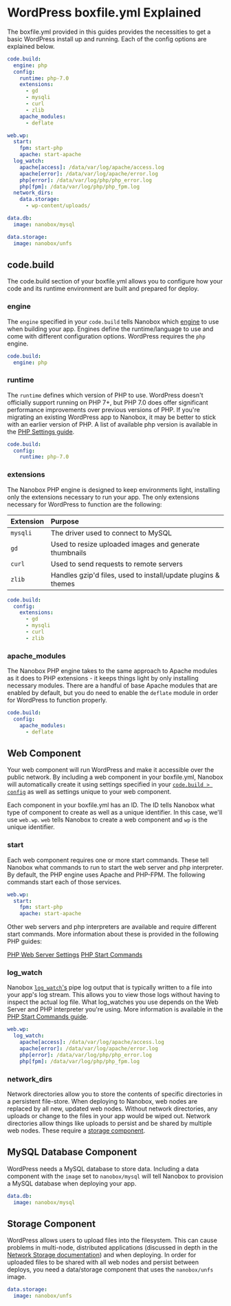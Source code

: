 # WordPress boxfile.yml Explained

The boxfile.yml provided in this guides provides the necessities to get a basic WordPress install up and running. Each of the config options are explained below.

```yaml
code.build:
  engine: php
  config:
    runtime: php-7.0
    extensions:
      - gd
      - mysqli
      - curl
      - zlib
    apache_modules:
      - deflate

web.wp:
  start:
    fpm: start-php
    apache: start-apache
  log_watch:
    apache[access]: /data/var/log/apache/access.log
    apache[error]: /data/var/log/apache/error.log
    php[error]: /data/var/log/php/php_error.log
    php[fpm]: /data/var/log/php/php_fpm.log
  network_dirs:
    data.storage:
      - wp-content/uploads/

data.db:
  image: nanobox/mysql

data.storage:
  image: nanobox/unfs
```

## code.build
The code.build section of your boxfile.yml allows you to configure how your code and its runtime environment are built and prepared for deploy.

### engine
The `engine` specified in your `code.build` tells Nanobox which [engine](https://docs.nanobox.io/engines/) to use when building your app. Engines define the runtime/language to use and come with different configuration options. WordPress requires the `php` engine.

```yaml
code.build:
  engine: php
```

### runtime
The `runtime` defines which version of PHP to use. WordPress doesn't officially support running on PHP 7+, but PHP 7.0 does offer significant performance improvements over previous versions of PHP. If you're migrating an existing WordPress app to Nanobox, it may be better to stick with an earlier version of PHP. A list of available php version is available in the [PHP Settings guide](/php/config/php-settings/#runtime).

```yaml
code.build:
  config:
    runtime: php-7.0
```

### extensions
The Nanobox PHP engine is designed to keep environments light, installing only the extensions necessary to run your app. The only extensions necessary for WordPress to function are the following:

| Extension | Purpose                                                       |
|:----------|:--------------------------------------------------------------|
| `mysqli`  | The driver used to connect to MySQL                           |
| `gd`      | Used to resize uploaded images and generate thumbnails        |
| `curl`    | Used to send requests to remote servers                       |
| `zlib`    | Handles gzip'd files, used to install/update plugins & themes |

```yaml
code.build:
  config:
    extensions:
      - gd
      - mysqli
      - curl
      - zlib
```

### apache_modules
The Nanobox PHP engine takes to the same approach to Apache modules as it does to PHP extensions - it keeps things light by only installing necessary modules. There are a handful of base Apache modules that are enabled by default, but you do need to enable the `deflate` module in order for WordPress to function properly.

```yaml
code.build:
  config:
    apache_modules:
      - deflate
```

## Web Component
Your web component will run WordPress and make it accessible over the public network. By including a web component in your boxfile.yml, Nanobox will automatically create it using settings specified in your [`code.build > config`](#code-build) as well as settings unique to your web component.

Each component in your boxfile.yml has an ID. The ID tells Nanobox what type of component to create as well as a unique identifier. In this case, we'll use `web.wp`. `web` tells Nanobox to create a web component and `wp` is the unique identifier.

### start
Each web component requires one or more start commands. These tell Nanobox what commands to run to start the web server and php interpreter. By default, the PHP engine uses Apache and PHP-FPM. The following commands start each of those services.

```yaml
web.wp:
  start:
    fpm: start-php
    apache: start-apache
```

Other web servers and php interpreters are available and require different start commands. More information about these is provided in the following PHP guides:

[PHP Web Server Settings](http://localhost:4567/php/config/web-server-settings/)
[PHP Start Commands](http://localhost:4567/php/config/start/)

### log_watch
Nanobox [`log_watch`'s](https://docs.nanobox.io/app-config/app-logs/) pipe log output that is typically written to a file into your app's log stream. This allows you to view those logs without having to inspect the actual log file. What log_watches you use depends on the Web Server and PHP interpreter you're using. More information is available in the [PHP Start Commands guide](http://localhost:4567/php/config/start/).

```yaml
web.wp:
  log_watch:
    apache[access]: /data/var/log/apache/access.log
    apache[error]: /data/var/log/apache/error.log
    php[error]: /data/var/log/php/php_error.log
    php[fpm]: /data/var/log/php/php_fpm.log
```

### network_dirs
Network directories allow you to store the contents of specific directories in a persistent file-store. When deploying to Nanobox, web nodes are replaced by all new, updated web nodes. Without network directories, any uploads or change to the files in your app would be wiped out. Network directories allow things like uploads to persist and be shared by multiple web nodes. These require a [storage component](#storage-component).

## MySQL Database Component
WordPress needs a MySQL database to store data. Including a data component with the `image` set to `nanobox/mysql` will tell Nanobox to provision a MySQL database when deploying your app.

```yaml
data.db:
  image: nanobox/mysql
```

## Storage Component
WordPress allows users to upload files into the filesystem. This can cause problems in multi-node, distributed applications (discussed in depth in the [Network Storage documentation](https://docs.nanobox.io/app-config/network-storage/)) and when deploying. In order for uploaded files to be shared with all web nodes and persist between deploys, you need a data/storage component that uses the `nanobox/unfs` image.

```yaml
data.storage:
  image: nanobox/unfs
```
